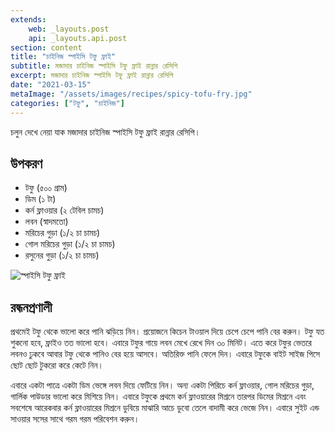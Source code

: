 ```yaml
---
extends:
    web: _layouts.post
    api: _layouts.api.post
section: content
title: "চাইনিজ স্পাইসি টফু ফ্রাই"
subtitle: মজাদার চাইনিজ স্পাইসি টফু ফ্রাই রান্নার রেসিপি
excerpt: মজাদার চাইনিজ স্পাইসি টফু ফ্রাই রান্নার রেসিপি
date: "2021-03-15"
metaImage: "/assets/images/recipes/spicy-tofu-fry.jpg"
categories: ["টফু", "চাইনিজ"]
---
```


চলুন দেখে নেয়া যাক মজাদার চাইনিজ স্পাইসি টফু ফ্রাই রান্নার রেসিপি।

## উপকরণ

- টফু (৫০০ গ্রাম)
- ডিম (১ টা)
- কর্ন ফ্লাওয়ার (২ টেবিল চামচ)
- লবন (স্বাদমতো)
- মরিচের গুড়া (১/২ চা চামচ)
- গোল মরিচের গুড়া (১/২ চা চামচ)
- রসুনের গুড়া (১/২ চা চামচ)

![স্পাইসি টফু ফ্রাই](/assets/images/recipes/spicy-tofu-fry.jpg)

## রন্ধনপ্রণালী

প্রথমেই টফু থেকে ভালো করে পানি ঝড়িয়ে নিন। প্রয়োজনে কিচেন টাওয়াল দিয়ে চেপে চেপে পানি বের করুন। টফু
যত শুকনো হবে, ফ্রাইও তত ভালো হবে। এবারে টফুর গায়ে লবন মেখে রেখে দিন ৩০ মিনিট। এতে করে টফুর
ভেতরে লবনও ঢুকবে আবার টফু থেকে পানিও বের হয়ে আসবে। অতিরিক্ত পানি ফেলে দিন। এবারে টফুকে বাইট
সাইজ পিসে ছোট ছোট টুকরো করে কেটে নিন।

এবারে একটা পাত্রে একটা ডিম ভেঙ্গে লবন দিয়ে ফেটিয়ে নিন। অন্য একটা পিরিচে কর্ন ফ্লাওয়ার, গোল মরিচের
গুড়া, গার্লিক পাউডার ভালো করে মিশিয়ে নিন। এবারে টফুকে প্রথমে কর্ন ফ্লাওয়ারের মিশ্রনে তারপর ডিমের মিশ্রনে
এবং সবশেষে আরেকবার কর্ন ফ্লাওয়ারের মিশ্রনে ডুবিয়ে মাঝারি আচে ডুবো তেলে বাদামী করে ভেজে নিন। এবারে
সুইট এন্ড সাওয়ার সসের সাথে গরম গরম পরিবেশন করুন।
